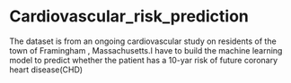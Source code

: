 # Cardiovascular_risk_prediction
The dataset is from an ongoing cardiovascular study on residents of the town of Framingham , Massachusetts.I have to build the machine learning model to predict whether the patient has a 10-yar risk of future coronary heart disease(CHD)
